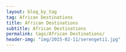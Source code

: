 ```yaml
---
layout: blog_by_tag
tag: African Destinations
title: African Destinations
subtitle: African Destinations
permalink: tags/African Destinations/
header-img: "img/2015-02-11/serengeti1.jpg"
---
```

